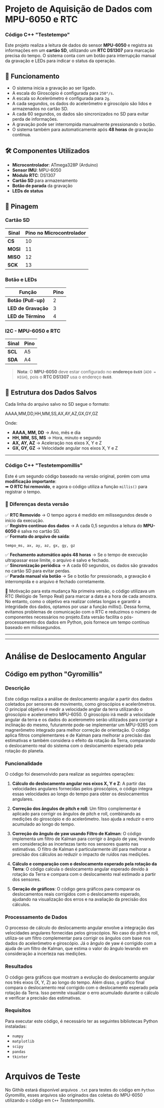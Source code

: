 # Projeto de Aquisição de Dados com MPU-6050 e RTC

### Código C++ "Testetempo"

Este projeto realiza a leitura de dados do sensor **MPU-6050** e registra as informações em um **cartão SD**, utilizando um **RTC DS1307** para marcação precisa do tempo. O sistema conta com um botão para interrupção manual da gravação e LEDs para indicar o status da operação.

## 🚀 **Funcionamento**
- O sistema inicia a gravação ao ser ligado.
- A escala do Giroscópio é configurada para ``250°/s``.
- A escala so Acelerômetro é configurada para ``2g``.
- A cada segundos, os dados do acelerômetro e giroscópio são lidos e armazenados no cartão SD.
- A cada 60 segundos, os dados são sincronizados no SD para evitar perda de informações.
- A gravação pode ser interrompida manualmente pressionando o botão.
- O sistema também para automaticamente após **48 horas** de gravação contínua.

## 🛠 **Componentes Utilizados**
- **Microcontrolador**: ATmega328P (Arduino)
- **Sensor IMU**: MPU-6050
- **Módulo RTC**: DS1307
- **Cartão SD** para armazenamento
- **Botão de parada** da gravação
- **LEDs de status**

## 🔌 **Pinagem**
### **Cartão SD**
| Sinal  | Pino no Microcontrolador |
|--------|-------------------------|
| **CS**  | 10 |
| **MOSI** | 11 |
| **MISO** | 12 |
| **SCK**  | 13 |

### **Botão e LEDs**
| Função  | Pino |
|---------|------|
| **Botão (Pull-up)** | 2 |
| **LED de Gravação** | 3 |
| **LED de Término** | 4 |

### **I2C - MPU-6050 e RTC**
| Sinal | Pino |
|-------|------|
| **SCL** | A5 |
| **SDA** | A4 |

> **Nota**: O **MPU-6050** deve estar configurado no **endereço `0x69`** (`AD0 = HIGH`), pois o **RTC DS1307** usa o endereço **`0x68`**.

## 📂 **Estrutura dos Dados Salvos**
Cada linha do arquivo salvo no SD segue o formato:

AAAA,MM,DD,HH,MM,SS,AX,AY,AZ,GX,GY,GZ

Onde:
- **AAAA, MM, DD** → Ano, mês e dia
- **HH, MM, SS, MS** → Hora, minuto e segundo
- **AX, AY, AZ** → Aceleração nos eixos X, Y e Z
- **GX, GY, GZ** → Velocidade angular nos eixos X, Y e Z
---
### Código C++ "Testetempomillis"

Este é um segundo código baseado na versão original, porém com uma **modificação importante**:  
➡ **O RTC foi removido**, e agora o código utiliza a função `millis()` para registrar o tempo.  

### 🔧 **Diferenças desta versão**  
✅ **RTC Removido** → O tempo agora é medido em milissegundos desde o início da execução.  
✅ **Registro contínuo dos dados** → A cada 0,5 segundos a leitura do **MPU-6050** é salva no cartão SD.  
✅ **Formato do arquivo de saída**:
```csv
tempo_ms, ax, ay, az, gx, gy, gz
````
✅ **Fechamento automático após 48 horas** → Se o tempo de execução ultrapassar esse limite, o arquivo é salvo e fechado.  
✅ **Sincronização periódica** → A cada 60 segundos, os dados são gravados no cartão SD para evitar perdas.  
✅ **Parada manual via botão** → Se o botão for pressionado, a gravação é interrompida e o arquivo é fechado corretamente.  

📜 Motivação para esta mudança
Na primeira versão, o código utilizava um RTC (Relógio de Tempo Real) para marcar a data e a hora de cada amostra. No entanto, como o objetivo era realizar coletas longas e garantir a integridade dos dados, optamos por usar a função millis(). Dessa forma, evitamos problemas de comunicação com o RTC e reduzimos o número de componentes necessários no projeto.Esta versão facilita o pós-processamento dos dados em Python, pois fornece um tempo contínuo baseado em milissegundos.



---
---

# Análise de Deslocamento Angular

## Código em python "Gyromillis"

### Descrição

Este código realiza a análise de deslocamento angular a partir dos dados coletados por sensores de movimento, como giroscópios e acelerômetros. O principal objetivo é medir a velocidade anglar da terra utilizando o giroscópio e acelerometro MPU-6050. O giroscópio irá medir a velocidade angular da terra e os dados do acelerometro serão utilizados para corrigir a inclinação do mesmo, futuramnte pode-se implementar um MPU-9265 com magnerômetro integrado para melhor correção de orientação. O código aplica filtros complementares e de Kalman para melhorar a precisão das estimativas e também considera o efeito da rotação da Terra, comparando o deslocamento real do sistema com o deslocamento esperado pela rotação do planeta.

### Funcionalidade

O código foi desenvolvido para realizar as seguintes operações:

1. **Cálculo do deslocamento angular nos eixos X, Y e Z**: A partir das velocidades angulares fornecidas pelos giroscópios, o código integra essas velocidades ao longo do tempo para obter os deslocamentos angulares.
  
2. **Correção dos ângulos de pitch e roll**: Um filtro complementar é aplicado para corrigir os ângulos de pitch e roll, combinando as medições do giroscópio e do acelerômetro. Isso ajuda a reduzir o erro acumulado ao longo do tempo.

3. **Correção do ângulo de yaw usando Filtro de Kalman**: O código implementa um filtro de Kalman para corrigir o ângulo de yaw, levando em consideração as incertezas tanto nos sensores quanto nas estimativas. O filtro de Kalman é particularmente útil para melhorar a precisão dos cálculos ao reduzir o impacto de ruídos nas medições.

4. **Cálculo e comparação com o deslocamento esperado pela rotação da Terra**: O código calcula o deslocamento angular esperado devido à rotação da Terra e compara com o deslocamento real estimado a partir dos sensores.

5. **Geração de gráficos**: O código gera gráficos para comparar os deslocamentos reais corrigidos com o deslocamento esperado, ajudando na visualização dos erros e na avaliação da precisão dos cálculos.

### Processamento de Dados

O processo de cálculo do deslocamento angular envolve a integração das velocidades angulares fornecidas pelos giroscópios. No caso do pitch e roll, utiliza-se um filtro complementar para corrigir os ângulos com base nos dados do acelerômetro e giroscópio. Já o ângulo de yaw é corrigido com a ajuda de um filtro de Kalman, que estima o valor do ângulo levando em consideração a incerteza nas medições.

### Resultados

O código gera gráficos que mostram a evolução do deslocamento angular nos três eixos (X, Y, Z) ao longo do tempo. Além disso, o gráfico final compara o deslocamento real corrigido com o deslocamento esperado pela rotação da Terra. Isso permite visualizar o erro acumulado durante o cálculo e verificar a precisão das estimativas.

### Requisitos

Para executar este código, é necessário ter as seguintes bibliotecas Python instaladas:

- `numpy`
- `matplotlib`
- `scipy`
- `pandas`
- `tkinter`

# Arquivos de Teste

No Githib estará disponível arquivos ``.txt`` para testes do código em ``Python`` *Gyromillis*, esses arquivos são originados das coletas do MPU-6050 utilizando o código em ``C++`` *Testetempomillis*.
